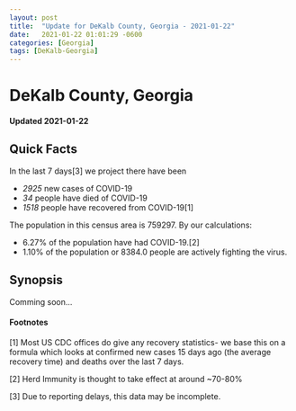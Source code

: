 ```yaml
---
layout: post
title:  "Update for DeKalb County, Georgia - 2021-01-22"
date:   2021-01-22 01:01:29 -0600
categories: [Georgia]
tags: [DeKalb-Georgia]
---
```


# DeKalb County, Georgia
#### Updated 2021-01-22

## Quick Facts

In the last 7 days[3] we project there have been
- *2925* new cases of COVID-19
- *34* people have died of COVID-19
- *1518* people have recovered from COVID-19[1]

The population in this census area is 759297. By our calculations:
- 6.27% of the population have had COVID-19.[2]
- 1.10% of the population or 8384.0 people are actively fighting the virus.

## Synopsis

Comming soon...


#### Footnotes

[1] Most US CDC offices do give any recovery statistics- we base this on a formula which looks at confirmed new cases
15 days ago (the average recovery time) and deaths over the last 7 days.

[2] Herd Immunity is thought to take effect at around ~70-80%

[3] Due to reporting delays, this data may be incomplete.
 
    